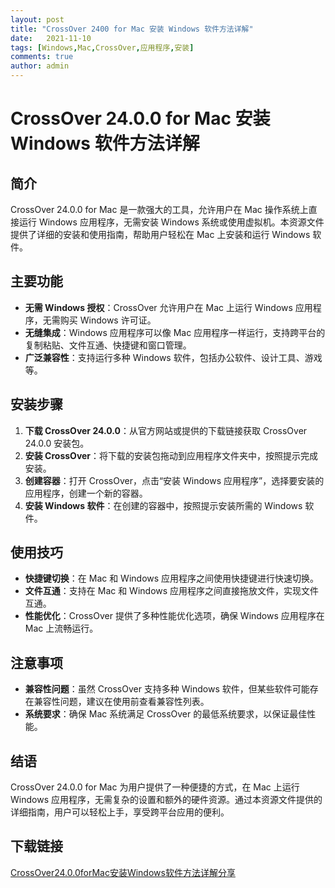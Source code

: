 ```yaml
---
layout: post
title: "CrossOver 2400 for Mac 安装 Windows 软件方法详解"
date:   2021-11-10
tags: [Windows,Mac,CrossOver,应用程序,安装]
comments: true
author: admin
---
```

# CrossOver 24.0.0 for Mac 安装 Windows 软件方法详解

## 简介
CrossOver 24.0.0 for Mac 是一款强大的工具，允许用户在 Mac 操作系统上直接运行 Windows 应用程序，无需安装 Windows 系统或使用虚拟机。本资源文件提供了详细的安装和使用指南，帮助用户轻松在 Mac 上安装和运行 Windows 软件。

## 主要功能
- **无需 Windows 授权**：CrossOver 允许用户在 Mac 上运行 Windows 应用程序，无需购买 Windows 许可证。
- **无缝集成**：Windows 应用程序可以像 Mac 应用程序一样运行，支持跨平台的复制粘贴、文件互通、快捷键和窗口管理。
- **广泛兼容性**：支持运行多种 Windows 软件，包括办公软件、设计工具、游戏等。

## 安装步骤
1. **下载 CrossOver 24.0.0**：从官方网站或提供的下载链接获取 CrossOver 24.0.0 安装包。
2. **安装 CrossOver**：将下载的安装包拖动到应用程序文件夹中，按照提示完成安装。
3. **创建容器**：打开 CrossOver，点击“安装 Windows 应用程序”，选择要安装的应用程序，创建一个新的容器。
4. **安装 Windows 软件**：在创建的容器中，按照提示安装所需的 Windows 软件。

## 使用技巧
- **快捷键切换**：在 Mac 和 Windows 应用程序之间使用快捷键进行快速切换。
- **文件互通**：支持在 Mac 和 Windows 应用程序之间直接拖放文件，实现文件互通。
- **性能优化**：CrossOver 提供了多种性能优化选项，确保 Windows 应用程序在 Mac 上流畅运行。

## 注意事项
- **兼容性问题**：虽然 CrossOver 支持多种 Windows 软件，但某些软件可能存在兼容性问题，建议在使用前查看兼容性列表。
- **系统要求**：确保 Mac 系统满足 CrossOver 的最低系统要求，以保证最佳性能。

## 结语
CrossOver 24.0.0 for Mac 为用户提供了一种便捷的方式，在 Mac 上运行 Windows 应用程序，无需复杂的设置和额外的硬件资源。通过本资源文件提供的详细指南，用户可以轻松上手，享受跨平台应用的便利。

## 下载链接

[CrossOver24.0.0forMac安装Windows软件方法详解分享](https://pan.quark.cn/s/8e3b77908047)